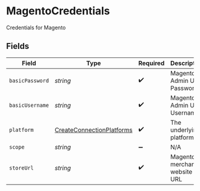 # MagentoCredentials

Credentials for Magento


## Fields

| Field                                                                         | Type                                                                          | Required                                                                      | Description                                                                   |
| ----------------------------------------------------------------------------- | ----------------------------------------------------------------------------- | ----------------------------------------------------------------------------- | ----------------------------------------------------------------------------- |
| `basicPassword`                                                               | *string*                                                                      | :heavy_check_mark:                                                            | Magento Admin User Password                                                   |
| `basicUsername`                                                               | *string*                                                                      | :heavy_check_mark:                                                            | Magento Admin User Username                                                   |
| `platform`                                                                    | [CreateConnectionPlatforms](../../models/shared/createconnectionplatforms.md) | :heavy_check_mark:                                                            | The underlying platform.                                                      |
| `scope`                                                                       | *string*                                                                      | :heavy_minus_sign:                                                            | N/A                                                                           |
| `storeUrl`                                                                    | *string*                                                                      | :heavy_check_mark:                                                            | Magento merchant website URL                                                  |